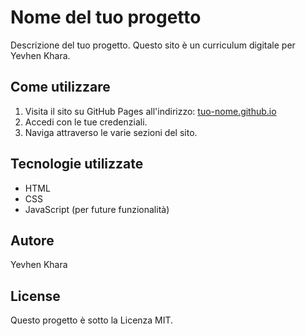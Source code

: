# Nome del tuo progetto

Descrizione del tuo progetto. Questo sito è un curriculum digitale per Yevhen Khara.

## Come utilizzare

1. Visita il sito su GitHub Pages all'indirizzo: [tuo-nome.github.io](https://tuo-nome.github.io)
2. Accedi con le tue credenziali.
3. Naviga attraverso le varie sezioni del sito.

## Tecnologie utilizzate

- HTML
- CSS
- JavaScript (per future funzionalità)

## Autore

Yevhen Khara

## License

Questo progetto è sotto la Licenza MIT.
